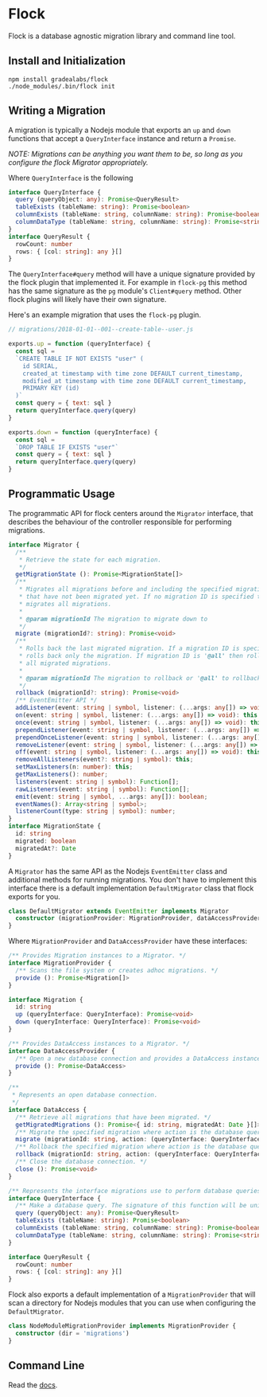 # Flock

Flock is a database agnostic migration library and command line tool.

## Install and Initialization

```
npm install gradealabs/flock
./node_modules/.bin/flock init
```

## Writing a Migration

A migration is typically a Nodejs module that exports an `up` and `down`
functions that accept a `QueryInterface` instance and return a `Promise`.

*NOTE: Migrations can be anything you want them to be, so long as you configure
the flock Migrator appropriately.*

Where `QueryInterface` is the following
```ts
interface QueryInterface {
  query (queryObject: any): Promise<QueryResult>
  tableExists (tableName: string): Promise<boolean>
  columnExists (tableName: string, columnName: string): Promise<boolean>
  columnDataType (tableName: string, columnName: string): Promise<string|null>
}
interface QueryResult {
  rowCount: number
  rows: { [col: string]: any }[]
}
```

The `QueryInterface#query` method will have a unique signature provided by the
flock plugin that implemented it. For example in `flock-pg` this method has the
same signature as the `pg` module's `Client#query` method. Other flock plugins
will likely have their own signature.

Here's an example migration that uses the `flock-pg` plugin.

```js
// migrations/2018-01-01--001--create-table--user.js

exports.up = function (queryInterface) {
  const sql =
  `CREATE TABLE IF NOT EXISTS "user" (
    id SERIAL,
    created_at timestamp with time zone DEFAULT current_timestamp,
    modified_at timestamp with time zone DEFAULT current_timestamp,
    PRIMARY KEY (id)
  )`
  const query = { text: sql }
  return queryInterface.query(query)
}

exports.down = function (queryInterface) {
  const sql =
  `DROP TABLE IF EXISTS "user"`
  const query = { text: sql }
  return queryInterface.query(query)
}
```

## Programmatic Usage

The programmatic API for flock centers around the `Migrator` interface, that
describes the behaviour of the controller responsible for performing
migrations.

```ts
interface Migrator {
  /**
   * Retrieve the state for each migration.
   */
  getMigrationState (): Promise<MigrationState[]>
  /**
   * Migrates all migrations before and including the specified migration ID
   * that have not been migrated yet. If no migration ID is specified then
   * migrates all migrations.
   *
   * @param migrationId The migration to migrate down to
   */
  migrate (migrationId?: string): Promise<void>
  /**
   * Rolls back the last migrated migration. If a migration ID is specified then
   * rolls back only the migration. If migration ID is '@all' then rolls back
   * all migrated migrations.
   *
   * @param migrationId The migration to rollback or '@all' to rollback all migrated migrations
   */
  rollback (migrationId?: string): Promise<void>
  /** EventEmitter API */
  addListener(event: string | symbol, listener: (...args: any[]) => void): this;
  on(event: string | symbol, listener: (...args: any[]) => void): this;
  once(event: string | symbol, listener: (...args: any[]) => void): this;
  prependListener(event: string | symbol, listener: (...args: any[]) => void): this;
  prependOnceListener(event: string | symbol, listener: (...args: any[]) => void): this;
  removeListener(event: string | symbol, listener: (...args: any[]) => void): this;
  off(event: string | symbol, listener: (...args: any[]) => void): this;
  removeAllListeners(event?: string | symbol): this;
  setMaxListeners(n: number): this;
  getMaxListeners(): number;
  listeners(event: string | symbol): Function[];
  rawListeners(event: string | symbol): Function[];
  emit(event: string | symbol, ...args: any[]): boolean;
  eventNames(): Array<string | symbol>;
  listenerCount(type: string | symbol): number;
}
interface MigrationState {
  id: string
  migrated: boolean
  migratedAt?: Date
}
```

A `Migrator` has the same API as the Nodejs `EventEmitter` class and additional
methods for running migrations. You don't have to implement this interface there
is a default implementation `DefaultMigrator` class that flock exports for you.

```ts
class DefaultMigrator extends EventEmitter implements Migrator
  constructor (migrationProvider: MigrationProvider, dataAccessProvider: DataAccessProvider)
}
```

Where `MigrationProvider` and `DataAccessProvider` have these interfaces:

```ts
/** Provides Migration instances to a Migrator. */
interface MigrationProvider {
  /** Scans the file system or creates adhoc migrations. */
  provide (): Promise<Migration[]>
}

interface Migration {
  id: string
  up (queryInterface: QueryInterface): Promise<void>
  down (queryInterface: QueryInterface): Promise<void>
}

/** Provides DataAccess instances to a Migrator. */
interface DataAccessProvider {
  /** Open a new database connection and provides a DataAccess instance. */
  provide (): Promise<DataAccess>
}

/**
 * Represents an open database connection.
 */
interface DataAccess {
  /** Retrieve all migrations that have been migrated. */
  getMigratedMigrations (): Promise<{ id: string, migratedAt: Date }[]>
  /** Migrate the specified migration where action is the database queries to run. */
  migrate (migrationId: string, action: (queryInterface: QueryInterface) => Promise<void>): Promise<void>
  /** Rollback the specified migration where action is the database queries to run. */
  rollback (migrationId: string, action: (queryInterface: QueryInterface) => Promise<void>): Promise<void>
  /** Close the database connection. */
  close (): Promise<void>
}

/** Represents the interface migrations use to perform database queries. */
interface QueryInterface {
  /** Make a database query. The signature of this function will be unique for each flock plugin. */
  query (queryObject: any): Promise<QueryResult>
  tableExists (tableName: string): Promise<boolean>
  columnExists (tableName: string, columnName: string): Promise<boolean>
  columnDataType (tableName: string, columnName: string): Promise<string|null>
}

interface QueryResult {
  rowCount: number
  rows: { [col: string]: any }[]
}
```

Flock also exports a default implementation of a `MigrationProvider` that will
scan a directory for Nodejs modules that you can use when configuring the
`DefaultMigrator`.

```ts
class NodeModuleMigrationProvider implements MigrationProvider {
  constructor (dir = 'migrations')
}
```

## Command Line

Read the [docs]('./COMMAND_LINE.md).
